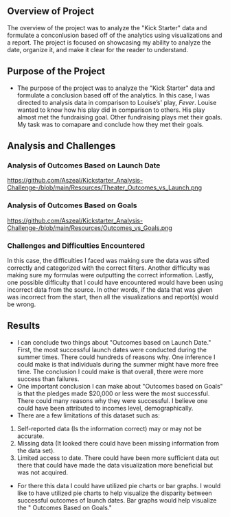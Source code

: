 ## Overview of Project
The overview of the project was to analyze the "Kick Starter" data and formulate a conconlusion based off of the analytics using visualizations and a report. The project is focused on showcasing my ability to analyze the date, organize it, and make it clear for the reader to understand. 

## Purpose of the Project 
- The purpose of the project was to analyze the "Kick Starter" data and formulate a conclusion based off of the analytics. In this case, I was directed to analysis data in comparison to Louise’s' play, *Fever*. Louise wanted to know how his play did in comparison to others. His play almost met the fundraising goal. Other fundraising plays met their goals. My task was to comapare and conclude how they met their goals.


## Analysis and Challenges

### Analysis of Outcomes Based on Launch Date
https://github.com/Aszeal/Kickstarter_Analysis-Challenge-/blob/main/Resources/Theater_Outcomes_vs_Launch.png
### Analysis of Outcomes Based on Goals
https://github.com/Aszeal/Kickstarter_Analysis-Challenge-/blob/main/Resources/Outcomes_vs_Goals.png
### Challenges and Difficulties Encountered
In this case, the difficulties I faced was making sure the data was sifted correctly and categorized with the correct filters. Another difficulty was making sure my formulas were outputting the correct information. Lastly, one possible difficulty that I could have encountered would have been using incorrect data from the source. In other words, if the data that was given was incorrect from the start, then all the visualizations and report(s) would be wrong.
## Results
- I can conclude two things about "Outcomes based on Launch Date." First, the most successful launch dates were conducted during the summer times. There could hundreds of reasons why. One inference I could make is that individuals during the summer might have more free time. The conclusion I could make is that overall, there were more success than failures.
- One important conclusion I can make about "Outcomes based on Goals" is that the pledges made $20,000 or less were the most successful. There could many reasons why they were successful. I believe one could have been attributed to incomes level, demographically.
- There are a few limitations of this dataset such as:
1.	Self-reported data (Is the information correct) may or may not be accurate.
2.	Missing data (It looked there could have been missing information from the data set).
3.	Limited access to date. There could have been more sufficient data out there that could have made the data visualization more beneficial but was not acquired.
- For there this data I could have utilized pie charts or bar graphs. I would like to have utilized pie charts to help visualize the disparity between successful outcomes of launch dates. Bar graphs would help visualize the " Outcomes Based on Goals." 
